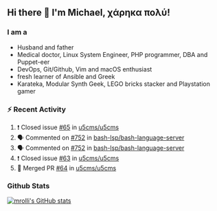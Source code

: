 ## Hi there 👋 I'm Michael, χάρηκα πολύ!

<!--
**mrolli/mrolli** is a ✨ _special_ ✨ repository because its `README.md` (this file) appears on your GitHub profile.

Here are some ideas to get you started:

- 🔭 I’m currently working on ...
- 🌱 I’m currently learning ...
- 👯 I’m looking to collaborate on ...
- 🤔 I’m looking for help with ...
- 💬 Ask me about ...
- 📫 How to reach me: ...
- 😄 Pronouns: ...
- ⚡ Fun fact: ...
-->

### I am a
- Husband and father
- Medical doctor, Linux System Engineer, PHP programmer, DBA and Puppet-eer
- DevOps, Git/Github, Vim and macOS enthusiast
- fresh learner of Ansible and Greek
- Karateka, Modular Synth Geek, LEGO bricks stacker and Playstation gamer 

### :zap: Recent Activity

<!--START_SECTION:activity-->
1. ❗️ Closed issue [#65](https://github.com/u5cms/u5cms/issues/65) in [u5cms/u5cms](https://github.com/u5cms/u5cms)
2. 🗣 Commented on [#752](https://github.com/bash-lsp/bash-language-server/issues/752) in [bash-lsp/bash-language-server](https://github.com/bash-lsp/bash-language-server)
3. 🗣 Commented on [#752](https://github.com/bash-lsp/bash-language-server/issues/752) in [bash-lsp/bash-language-server](https://github.com/bash-lsp/bash-language-server)
4. ❗️ Closed issue [#63](https://github.com/u5cms/u5cms/issues/63) in [u5cms/u5cms](https://github.com/u5cms/u5cms)
5. 🎉 Merged PR [#64](https://github.com/u5cms/u5cms/pull/64) in [u5cms/u5cms](https://github.com/u5cms/u5cms)
<!--END_SECTION:activity-->

### Github Stats
[![mrolli's GitHub stats](https://github-readme-stats.vercel.app/api?username=mrolli&count_private=true&show_icons=true&theme=transparent)](https://github.com/anuraghazra/github-readme-stats)  
<!-- [![mrolli's Top Langs](https://github-readme-stats.vercel.app/api/top-langs/?username=mrolli&count_private=true&theme=onedark&hide=c%2B%2B,c,html,cmake,makefile&layout=compact)](https://github.com/anuraghazra/github-readme-stats) -->
